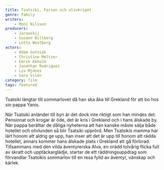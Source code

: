 ```yaml
---
title: Tsatsiki, Farsan och olivkriget
genre: Family
writers:
    - Moni Nilsson
producers:
    - Jarowskij
    - Susann Billberg
    - Lotta Westberg
actors:
    - Adam Gutniak
    - Christine Meltzer
    - Emrik Ekholm
    - Jonathan Rodriguez
    - Liv Mjönes
    - Sara Vilén
category: film
tags: featured
---
```

Tsatsiki längtar till sommarlovet då han ska åka till Grekland för att bo hos sin pappa Yanis.

När Tsatsiki anländer till byn är det dock inte riktigt som han mindes det. Pensionat och krogar är öde, det är kris i Grekland och i hans älskade by. När pappa berättar de dåliga nyheterna att han kanske måste sälja både hotellet och olivlunden så blir Tsatsiki upprörd.
Men Tsatsikis mamma har lärt honom att aldrig ge upp, han inser att det är upp till honom att rädda hotellet, annars kommer hans älskade plats i Grekland att gå förlorad.
Tillsammans med den vilda äventyrerska Alva, en orädd tolvårig flicka full av skratt och upptäckarglädje, startar de ett räddningsuppdrag som förvandlar Tsatsikis sommarlov till en resa fylld av äventyr, vänskap och kärlek.